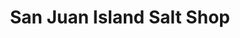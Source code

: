 ---
title: "San Juan Island Salt Shop"
url: /friday-harbor/san-juan-island-salt-shop/
shop: pastry
---